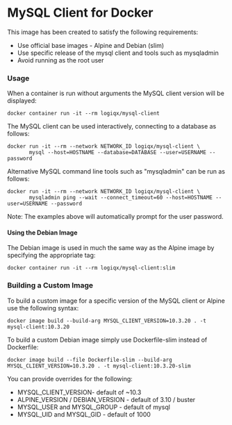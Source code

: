# MySQL Client for Docker

This image has been created to satisfy the following requirements:

- Use official base images - Alpine and Debian (slim)
- Use specific release of the mysql client and tools such as mysqladmin
- Avoid running as the root user



### Usage

When a container is run without arguments the MySQL client version will be displayed:

```
docker container run -it --rm logiqx/mysql-client
```

The MySQL client can be used interactively, connecting to a database as follows:

```
docker run -it --rm --network NETWORK_ID logiqx/mysql-client \
       mysql --host=HOSTNAME --database=DATABASE --user=USERNAME --password
```

Alternative MySQL command line tools such as "mysqladmin" can be run as follows:

```
docker run -it --rm --network NETWORK_ID logiqx/mysql-client \
       mysqladmin ping --wait --connect_timeout=60 --host=HOSTNAME --user=USERNAME --password
```

Note: The examples above will automatically prompt for the user password.



#### Using the Debian Image

The Debian image is used in much the same way as the Alpine image by specifying the appropriate tag:

```
docker container run -it --rm logiqx/mysql-client:slim
```



### Building a Custom Image

To build a custom image for a specific version of the MySQL client or Alpine use the following syntax:

```
docker image build --build-arg MYSQL_CLIENT_VERSION=10.3.20 . -t mysql-client:10.3.20
```

To build a custom Debian image simply use Dockerfile-slim instead of Dockerfile:

```
docker image build --file Dockerfile-slim --build-arg MYSQL_CLIENT_VERSION=10.3.20 . -t mysql-client:10.3.20-slim
```

You can provide overrides for the following:

- MYSQL_CLIENT_VERSION- default of ~10.3
- ALPINE_VERSION / DEBIAN_VERSION  - default of 3.10 / buster
- MYSQL_USER and MYSQL_GROUP - default of mysql
- MYSQL_UID and MYSQL_GID - default of 1000

